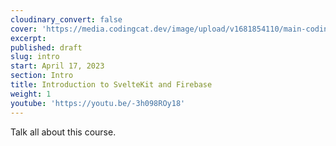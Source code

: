 ```yaml
---
cloudinary_convert: false
cover: 'https://media.codingcat.dev/image/upload/v1681854110/main-codingcatdev-photo/courses/sveltekit-firebase/SvelteFirebase_01.png'
excerpt:
published: draft
slug: intro
start: April 17, 2023
section: Intro
title: Introduction to SvelteKit and Firebase
weight: 1
youtube: 'https://youtu.be/-3h098ROy18'
---
```


Talk all about this course.
